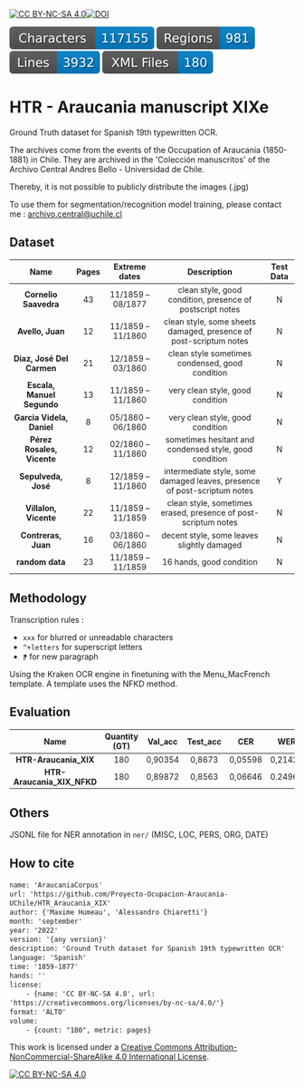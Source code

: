 [![CC BY-NC-SA 4.0][cc-by-nc-sa-shield]][cc-by-nc-sa][![DOI](https://zenodo.org/badge/DOI/10.5281/zenodo.7075075.svg)](https://doi.org/10.5281/zenodo.7075075)

![characters badge](badges/characters.svg) ![regions badge](badges/regions.svg) ![lines badge](badges/lines.svg) ![files badge](badges/files.svg) 

# HTR - Araucania manuscript XIXe

Ground Truth dataset for Spanish 19th typewritten OCR. 

The archives come from the events of the Occupation of Araucania (1850-1881) in Chile. They are archived in the 'Colección manuscritos' of the Archivo Central Andres Bello - Universidad de Chile.

Thereby, it is not possible to publicly distribute the images (.jpg)

To use them for segmentation/recognition model training, please contact me : archivo.central@uchile.cl


## Dataset

| **Name**                   | **Pages** | **Extreme dates** | **Description**                                                          | **Test Data** |
|:--------------------------:|:---------:|:-----------------:|:------------------------------------------------------------------------:|:-------------:|
| **Cornelio Saavedra**      | 43        | 11/1859 – 08/1877 | clean style, good condition, presence of postscript notes                | N             |
| **Avello, Juan**           | 12        | 11/1859 – 11/1860 | clean style, some sheets damaged, presence of post-scriptum notes        | N             |
| **Diaz, José Del Carmen**  | 21        | 12/1859 – 03/1860 | clean style sometimes condensed, good condition                          | N             |
| **Escala, Manuel Segundo** | 13        | 11/1859 – 11/1860 | very clean style, good condition                                         | N             |
| **Garcia Videla, Daniel**  | 8         | 05/1860 – 06/1860 | very clean style, good condition                                         | N             |
| **Pérez Rosales, Vicente** | 12        | 02/1860 – 11/1860 | sometimes hesitant and condensed style, good condition                   | N             |
| **Sepulveda, José**        | 8         | 12/1859 – 11/1860 | intermediate style, some damaged leaves, presence of post-scriptum notes | Y             |
| **Villalon, Vicente**      | 22        | 11/1859 – 11/1859 | clean style, sometimes erased, presence of post-scriptum notes           | N             |
| **Contreras, Juan**        | 16        | 03/1860 – 06/1860 | decent style, some leaves slightly damaged                               | N             |
| **random data**        | 23        | 11/1859 – 11/1859 | 16 hands, good condition                              | N             |


## Methodology

Transcription rules :

- `xxx` for blurred or unreadable characters
- `^+letters` for superscript letters
- `⁋` for new paragraph

Using the Kraken OCR engine in finetuning with the Menu_MacFrench template. A template uses the NFKD method.

## Evaluation

| **Name**                   | **Quantity (GT)** | **Val_acc** | **Test_acc** | **CER** | **WER** |
|:--------------------------:|:-----------------:|:-----------:|:------------:|:-------:|:-------:|
| **HTR-Araucania_XIX**      | 180               | 0,90354     | 0,8673       | 0,05598 | 0,21423 |
| **HTR-Araucania_XIX_NFKD** | 180               | 0,89872     | 0,8563       | 0,06646 | 0.24963 |


## Others

JSONL file for NER annotation in `ner/`
(MISC, LOC, PERS, ORG, DATE)

## How to cite

```
name: 'AraucaniaCorpus'
url: 'https://github.com/Proyecto-Ocupacion-Araucania-UChile/HTR_Araucania_XIX'
author: {'Maxime Humeau', 'Alessandro Chiaretti'}
month: 'september'
year: '2022'
version: '{any version}'
description: 'Ground Truth dataset for Spanish 19th typewritten OCR'
language: 'Spanish'
time: '1859-1877'
hands: ''
license:
    - {name: 'CC BY-NC-SA 4.0', url: 'https://creativecommons.org/licenses/by-nc-sa/4.0/'}
format: 'ALTO'
volume:
    - {count: "180", metric: pages}
```
This work is licensed under a
[Creative Commons Attribution-NonCommercial-ShareAlike 4.0 International License][cc-by-nc-sa].

[![CC BY-NC-SA 4.0][cc-by-nc-sa-image]][cc-by-nc-sa]

[cc-by-nc-sa]: http://creativecommons.org/licenses/by-nc-sa/4.0/
[cc-by-nc-sa-image]: https://licensebuttons.net/l/by-nc-sa/4.0/88x31.png
[cc-by-nc-sa-shield]: https://img.shields.io/badge/License-CC%20BY--NC--SA%204.0-lightgrey.svg
